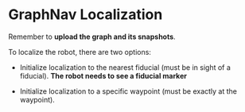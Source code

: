 # GraphNav Localization

Remember to **upload the graph and its snapshots**.

To localize the robot, there are two options:

  - Initialize localization to the nearest fiducial (must be in sight of a fiducial).
    **The robot needs to see a fiducial marker**

  - Initialize localization to a specific waypoint (must be exactly at the waypoint).

